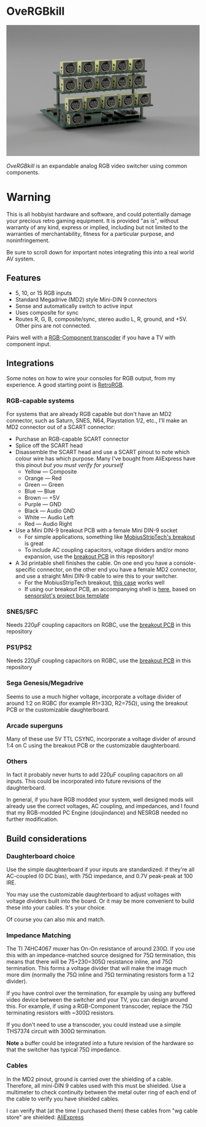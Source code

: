 # OveRGBkill

![Render](renders/OveRGBkill.png)

*OveRGBkill* is an expandable analog RGB video switcher using common components.

# Warning

This is all hobbyist hardware and software, and could potentially damage your precious retro gaming equipment. It is provided "as is", without warranty of any kind, express or implied, including but not limited to the warranties of merchantability, fitness for a particular purpose, and noninfringement.

Be sure to scroll down for important notes integrating this into a real world AV system.

## Features

* 5, 10, or 15 RGB inputs
* Standard Megadrive (MD2) style Mini-DIN 9 connectors
* Sense and automatically switch to active input
* Uses composite for sync
* Routes R, G, B, composite/sync, stereo audio L, R, ground, and +5V. Other pins are not connected.

Pairs well with a [RGB-Component transcoder](https://github.com/partlyhuman/rgb-yuv-transcoder) if you have a TV with component input.

## Integrations

Some notes on how to wire your consoles for RGB output, from my experience. A good starting point is [RetroRGB](https://www.retrorgb.com/systems.html).

### RGB-capable systems

For systems that are already RGB capable but don't have an MD2 connector, such as Saturn, SNES, N64, Playstation 1/2, etc., I'll make an MD2 connector out of a SCART connector:

* Purchase an RGB-capable SCART connector
* Splice off the SCART head
* Disassemble the SCART head and use a SCART pinout to note which colour wire has which purpose. Many I've bought from AliExpress have this pinout *but you must verify for yourself*
	* Yellow — Composite
	* Orange — Red
	* Green — Green
	* Blue — Blue
	* Brown — +5V
	* Purple — GND
	* Black — Audio GND
	* White — Audio Left
	* Red — Audio Right
* Use a Mini DIN-9 breakout PCB with a female Mini DIN-9 socket
	* For simple applications, something like [MobiusStripTech's breakout](https://oshpark.com/shared_projects/amKj4zix) is great
	* To include AC coupling capacitors, voltage dividers and/or mono expansion, use the [breakout PCB](pcb/md2-rgb/) in this repository!
* A 3d printable shell finishes the cable. On one end you have a console-specific connector, on the other end you have a female MD2 connector, and use a straight Mini DIN-9 cable to wire this to your switcher.
 	* For the MobiusStripTech breakout, [this case](https://www.thingiverse.com/thing:3048576) works well
   	* If using our breakout PCB, an accompanying shell is [here](3dp/md2-rgb), based on [sensorslot's project box template](https://github.com/SensorsIot/Project-Box-Templates/)

### SNES/SFC

Needs 220μF coupling capacitors on RGBC, use the  [breakout PCB](pcb/md2-rgb/) in this repository

### PS1/PS2

Needs 220μF coupling capacitors on RGBC, use the  [breakout PCB](pcb/md2-rgb/) in this repository

### Sega Genesis/Megadrive

Seems to use a much higher voltage, incorporate a voltage divider of around 1:2 on RGBC (for example R1=33Ω, R2=75Ω), using the breakout PCB or the customizable daughterboard.

### Arcade superguns

Many of these use 5V TTL CSYNC, incorporate a voltage divider of around 1:4  on C using the breakout PCB or the customizable daughterboard.

### Others

In fact it probably never hurts to add 220μF coupling capacitors on all inputs. This could be incorporated into future revisions of the daughterboard.

In general, if you have RGB modded your system, well designed mods will already use the correct voltages, AC coupling, and impedances, and I found that my RGB-modded PC Engine (doujindance) and NESRGB needed no further modification.

## Build considerations

### Daughterboard choice

Use the simple daughterboard if your inputs are standardized: if they're all AC-coupled (0 DC bias), with 75Ω impedance, and 0.7V peak-peak at 100 IRE.

You may use the customizable daughterboard to adjust voltages with voltage dividers built into the board. Or it may be more convenient to build these into your cables. It's your choice.

Of course you can also mix and match.

### Impedance Matching

The TI 74HC4067 muxer has On-On resistance of around 230Ω. If you use this with an impedance-matched source designed for 75Ω termination, this means that there will be 75+230=305Ω resistance inline, and 75Ω termination. This forms a voltage divider that will make the image much more dim (normally the 75Ω inline and 75Ω terminating resistors form a 1:2 divider).

If you have control over the termination, for example by using any buffered video device between the switcher and your TV, you can design around this. For example, if using a RGB-Component transcoder, replace the 75Ω terminating resistors with ~300Ω resistors.

If you don't need to use a transcoder, you could instead use a simple THS7374 circuit with 300Ω termination.

**Note** a buffer could be integrated into a future revision of the hardware so that the switcher has typical 75Ω impedance.

### Cables

In the MD2 pinout, ground is carried over the shielding of a cable. Therefore, all mini-DIN 9 cables used with this must be shielded. Use a multimeter to check continuity between the metal outer ring of each end of the cable to verify you have shielded cables.

I can verify that (at the time I purchased them) these cables from "wg cable store" are shielded: [AliExpress](https://www.aliexpress.com/item/1005004607170871.html)
